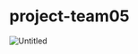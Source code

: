 # project-team05
![Untitled](https://prod-files-secure.s3.us-west-2.amazonaws.com/44394bfa-3882-4381-bb2c-d88b740b2486/2bb76099-d0bc-4ae4-8d3d-6269ec33dcfe/Untitled.png)
